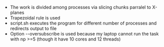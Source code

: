- The work is divided among processes via slicing chunks parralel to X-planes
- Trapezoidal rule is used
- script.sh executes the program for different number of processes and redirects output to file
- Option --oversubscribe is used because my laptop cannot run the task with np >=5 (though it have 10 cores and 12 threads)
